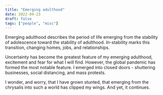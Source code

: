 ```yaml
---
title: "Emerging adulthood"
date: 2022-04-23
draft: false
tags: ["people", "misc"]
---
```

Emerging adulthood describes the period of life emerging from the stability of adolescence toward the stability of adulthood. _In_-stability marks this transition, changing homes, jobs, and relationships. 

Uncertainty has become the greatest feature of my emerging adulthood, excitement and fear for what I will find. However, the global pandemic has formed the most notable feature. I emerged into closed doors - shuttering businesses, social distancing, and mass protests.

I wonder, and worry, that I have grown stunted, that emerging from the chrysalis into such a world has clipped my wings. And yet, it continues.
